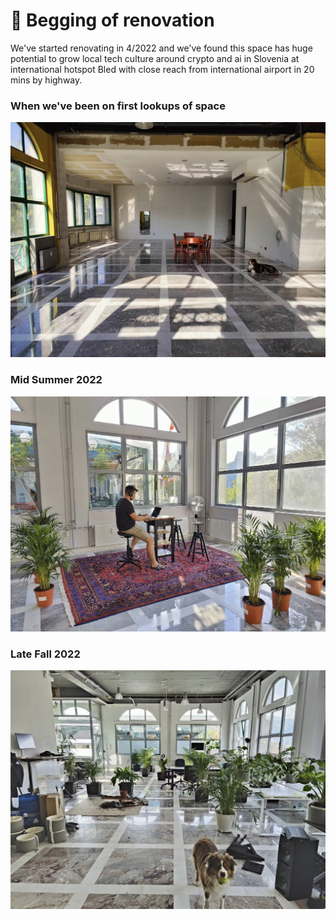 
 # 📖  Begging of renovation

We've started renovating in 4/2022 and we've found this space has huge potential to grow local tech culture around crypto and ai in Slovenia at international hotspot Bled with close reach from international airport in 20 mins by highway.


### When we've been on first lookups of space
![image](pics/archive/subwork_spring22.png)

### Mid Summer 2022
![image](pics/archive/subwork_summer22.png)

### Late Fall 2022
![image](pics/archive/subwork_fall22.png)
